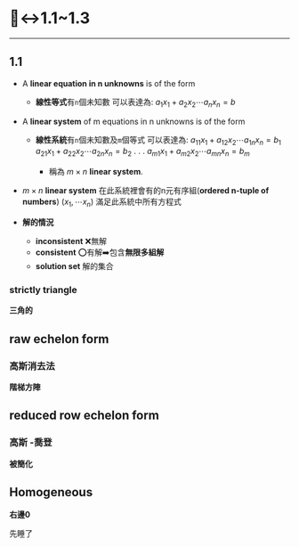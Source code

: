 # 🙂‍↔️1.1~1.3

---

## 1.1

- A **linear equation in n unknowns** is of the form
  - **線性等式**有``n``個未知數
可以表達為: $a_1x_1 + a_2x_2 \cdots a_nx_n = b$

- A **linear system** of m equations in n unknowns is of the form
  - **線性系統**有``n``個未知數及``m``個等式
可以表達為:
$a_{11}x_1 + a_{12}x_2 \cdots a_{1n}x_n = b_1$  
$a_{21}x_1 + a_{22}x_2 \cdots a_{2n}x_n = b_2$
.
.
.
$a_{m1}x_1 + a_{m2}x_2 \cdots a_{mn}x_n = b_m$

    - 稱為 $m \times n$ **linear system**.

- $m \times n$ **linear system**
  在此系統裡會有的n元有序組(**ordered n-tuple of numbers**)
  $\left(x_1 ,\cdots x_n)\right.$
  滿足此系統中所有方程式

- **解的情況**
  - **inconsistent**
    ❌無解
  - **consistent**
    ⭕有解➡️包含**無限多組解**
  - **solution set**
    解的集合

### strictly triangle

**三角的**

## raw echelon  form 

### 高斯消去法

**階梯方陣**

## reduced row echelon form

### 高斯 -喬登

**被簡化**

## Homogeneous

**右邊0**

先睡了